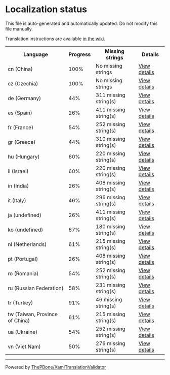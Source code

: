 # Localization status

This file is auto-generated and automatically updated. Do not modify this file manually.

Translation instructions are available [in the wiki](https://github.com/ThePBone/GalaxyBudsClient/wiki/3.-How-to-help-with-translations).

<table>
<tr><th>Language</th><th>Progress</th><th>Missing strings</th><th>Details</th></tr>
<tr><td>cn (China)</td><td>100%</td><td>No missing strings</td><td><a href="cn.md">View details</a></td></tr>
<tr><td>cz (Czechia)</td><td>100%</td><td>No missing strings</td><td><a href="cz.md">View details</a></td></tr>
<tr><td>de (Germany)</td><td>44%</td><td>311 missing string(s)</td><td><a href="de.md">View details</a></td></tr>
<tr><td>es (Spain)</td><td>26%</td><td>411 missing string(s)</td><td><a href="es.md">View details</a></td></tr>
<tr><td>fr (France)</td><td>54%</td><td>252 missing string(s)</td><td><a href="fr.md">View details</a></td></tr>
<tr><td>gr (Greece)</td><td>44%</td><td>310 missing string(s)</td><td><a href="gr.md">View details</a></td></tr>
<tr><td>hu (Hungary)</td><td>60%</td><td>220 missing string(s)</td><td><a href="hu.md">View details</a></td></tr>
<tr><td>il (Israel)</td><td>60%</td><td>220 missing string(s)</td><td><a href="il.md">View details</a></td></tr>
<tr><td>in (India)</td><td>26%</td><td>408 missing string(s)</td><td><a href="in.md">View details</a></td></tr>
<tr><td>it (Italy)</td><td>46%</td><td>296 missing string(s)</td><td><a href="it.md">View details</a></td></tr>
<tr><td>ja (undefined)</td><td>26%</td><td>411 missing string(s)</td><td><a href="ja.md">View details</a></td></tr>
<tr><td>ko (undefined)</td><td>67%</td><td>180 missing string(s)</td><td><a href="ko.md">View details</a></td></tr>
<tr><td>nl (Netherlands)</td><td>61%</td><td>215 missing string(s)</td><td><a href="nl.md">View details</a></td></tr>
<tr><td>pt (Portugal)</td><td>26%</td><td>408 missing string(s)</td><td><a href="pt.md">View details</a></td></tr>
<tr><td>ro (Romania)</td><td>54%</td><td>252 missing string(s)</td><td><a href="ro.md">View details</a></td></tr>
<tr><td>ru (Russian Federation)</td><td>58%</td><td>231 missing string(s)</td><td><a href="ru.md">View details</a></td></tr>
<tr><td>tr (Turkey)</td><td>91%</td><td>46 missing string(s)</td><td><a href="tr.md">View details</a></td></tr>
<tr><td>tw (Taiwan, Province of China)</td><td>61%</td><td>215 missing string(s)</td><td><a href="tw.md">View details</a></td></tr>
<tr><td>ua (Ukraine)</td><td>54%</td><td>252 missing string(s)</td><td><a href="ua.md">View details</a></td></tr>
<tr><td>vn (Viet Nam)</td><td>50%</td><td>276 missing string(s)</td><td><a href="vn.md">View details</a></td></tr>

</table>

__________

Powered by [ThePBone/XamlTranslationValidator](https://github.com/ThePBone/XamlTranslationValidator)